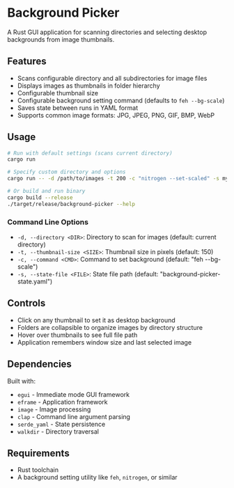 # Background Picker

A Rust GUI application for scanning directories and selecting desktop backgrounds from image thumbnails.

## Features

- Scans configurable directory and all subdirectories for image files
- Displays images as thumbnails in folder hierarchy
- Configurable thumbnail size
- Configurable background setting command (defaults to `feh --bg-scale`)
- Saves state between runs in YAML format
- Supports common image formats: JPG, JPEG, PNG, GIF, BMP, WebP

## Usage

```bash
# Run with default settings (scans current directory)
cargo run

# Specify custom directory and options
cargo run -- -d /path/to/images -t 200 -c "nitrogen --set-scaled" -s my-state.yaml

# Or build and run binary
cargo build --release
./target/release/background-picker --help
```

### Command Line Options

- `-d, --directory <DIR>`: Directory to scan for images (default: current directory)
- `-t, --thumbnail-size <SIZE>`: Thumbnail size in pixels (default: 150)
- `-c, --command <CMD>`: Command to set background (default: "feh --bg-scale")
- `-s, --state-file <FILE>`: State file path (default: "background-picker-state.yaml")

## Controls

- Click on any thumbnail to set it as desktop background
- Folders are collapsible to organize images by directory structure
- Hover over thumbnails to see full file path
- Application remembers window size and last selected image

## Dependencies

Built with:
- `egui` - Immediate mode GUI framework
- `eframe` - Application framework
- `image` - Image processing
- `clap` - Command line argument parsing
- `serde_yaml` - State persistence
- `walkdir` - Directory traversal

## Requirements

- Rust toolchain
- A background setting utility like `feh`, `nitrogen`, or similar
